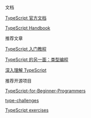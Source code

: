 文档

[TypeScript 官方文档](https://www.typescriptlang.org/docs/)

[TypeScript Handbook](https://zhongsp.gitbooks.io/typescript-handbook/content/)

推荐文章

[TypeScript 入门教程](https://ts.xcatliu.com/)

[TypeScript 的另一面：类型编程](https://juejin.cn/post/6989796543880495135)

[深入理解 TypeScript](https://jkchao.github.io/typescript-book-chinese/)

推荐开源项目

[TypeScript-for-Beginner-Programmers](https://github.com/chibicode/TypeScript-for-Beginner-Programmers)

[type-challenges](https://github.com/type-challenges/type-challenges)

[TypeScript exercises](https://github.com/typescript-exercises/typescript-exercises)
